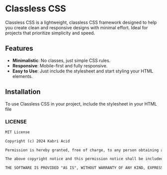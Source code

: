 # Classless CSS

Classless CSS is a lightweight, classless CSS framework designed to help you create clean and responsive designs with minimal effort. Ideal for projects that prioritize simplicity and speed.

## Features

- **Minimalistic**: No classes, just simple CSS rules.
- **Responsive**: Mobile-first and fully responsive.
- **Easy to Use**: Just include the stylesheet and start styling your HTML elements.

## Installation

To use Classless CSS in your project, include the stylesheet in your HTML file


### LICENSE
```markdown
MIT License

Copyright (c) 2024 Kabri Acid

Permission is hereby granted, free of charge, to any person obtaining a copy of this software and associated documentation files (the "Software"), to deal in the Software without restriction, including without limitation the rights to use, copy, modify, merge, publish, distribute, sublicense, and/or sell copies of the Software, and to permit persons to whom the Software is furnished to do so, subject to the following conditions:

The above copyright notice and this permission notice shall be included in all copies or substantial portions of the Software.

THE SOFTWARE IS PROVIDED "AS IS", WITHOUT WARRANTY OF ANY KIND, EXPRESS OR IMPLIED, INCLUDING BUT NOT LIMITED TO THE WARRANTIES OF MERCHANTABILITY, FITNESS FOR A PARTICULAR PURPOSE AND NONINFRINGEMENT. IN NO EVENT SHALL THE AUTHORS OR COPYRIGHT HOLDERS BE LIABLE FOR ANY CLAIM, DAMAGES OR OTHER LIABILITY, WHETHER IN AN ACTION OF CONTRACT, TORT OR OTHERWISE, ARISING FROM, OUT OF OR IN CONNECTION WITH THE SOFTWARE OR THE USE OR OTHER DEALINGS IN THE SOFTWARE.

